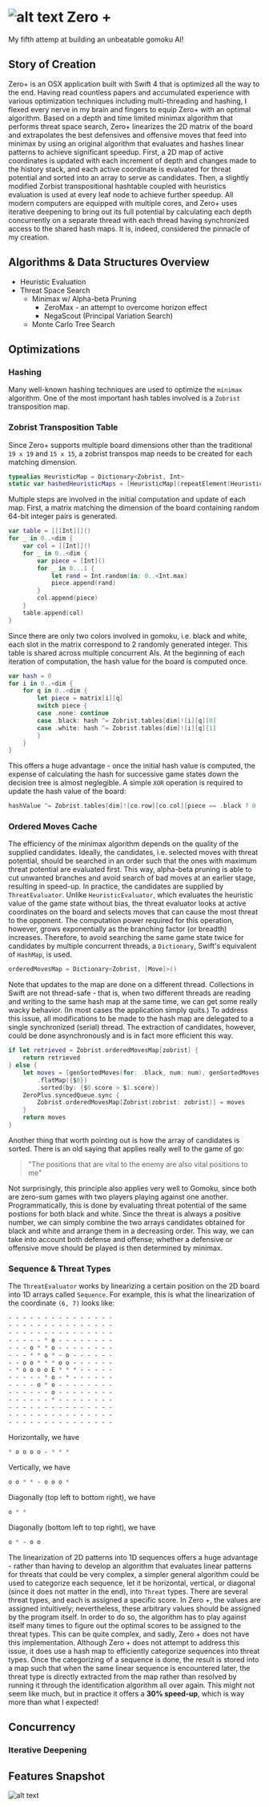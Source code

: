 #  ![alt text](https://github.com/JiachenRen/gomoku-zero-plus/blob/master/Gomoku%20Zero/Resources/Assets.xcassets/AppIcon.appiconset/icon_128x128.png "Zero + App Icon") Zero +
My fifth attemp at building an unbeatable gomoku AI!

## Story of Creation
Zero+ is an OSX application built with Swift 4 that is optimized all the way to the end. Having read countless papers and accumulated experience with various optimization techniques including multi-threading and hashing, I flexed every nerve in my brain and fingers to equip Zero+ with an optimal algorithm. Based on a depth and time limited minimax algorithm that performs threat space search, Zero+ linearizes the 2D matrix of the board and extrapolates the best defensives and offensive moves that feed into minimax by using an original algorithm that evaluates and hashes linear patterns to achieve significant speedup. First, a 2D map of active coordinates is updated with each increment of depth and changes made to the history stack, and each active coordinate is evaluated for threat potential and sorted into an array to serve as candidates. Then, a slightly modified Zorbist transpositional hashtable coupled with heuristics evaluation is used at every leaf node to achieve further speedup. All modern computers are equipped with multiple cores, and Zero+ uses iterative deepening to bring out its full potential by calculating each depth concurrently on a separate thread with each thread having synchronized access to the shared hash maps. It is, indeed, considered the pinnacle of my creation.

## Algorithms & Data Structures Overview
- Heuristic Evaluation
- Threat Space Search
    - Minimax w/ Alpha-beta Pruning 
        - ZeroMax - an attempt to overcome horizon effect
        - NegaScout (Principal Variation Search)
    - Monte Carlo Tree Search


## Optimizations
### Hashing
Many well-known hashing techniques are used to optimize the `minimax` algorithm. One of the most important hash tables involved is a `Zobrist` transposition map. 

### Zobrist Transposition Table
Since Zero+ supports multiple board dimensions other than the traditional `19 x 19` and `15 x 15`, a zobrist transpos map needs to be created for each matching dimension. 
```swift
typealias HeuristicMap = Dictionary<Zobrist, Int>
static var hashedHeuristicMaps = [HeuristicMap](repeatElement(HeuristicMap(), count: 19))
```
Multiple steps are involved in the initial computation and update of each map. First, a matrix matching the dimension of the board containing random 64-bit integer pairs is generated. 
```swift
var table = [[[Int]]]()
for _ in 0..<dim {
    var col = [[Int]]()
    for _ in 0..<dim {
        var piece = [Int]()
        for _ in 0...1 {
            let rand = Int.random(in: 0..<Int.max)
            piece.append(rand)
        }
        col.append(piece)
    }
    table.append(col)
}
```
Since there are only two colors involved in gomoku, i.e. black and white, each slot in the matrix correspond to 2 randomly generated integer. This table is shared across multiple concurrent AIs. At the beginning of each iteration of computation, the hash value for the board is computed once. 
```swift
var hash = 0
for i in 0..<dim {
    for q in 0..<dim {
        let piece = matrix[i][q]
        switch piece {
        case .none: continue
        case .black: hash ^= Zobrist.tables[dim]![i][q][0]
        case .white: hash ^= Zobrist.tables[dim]![i][q][1]
        }
    }
}
```
This offers a huge advantage - once the initial hash value is computed, the expense of calculating the hash for successive game states down the decision tree is almost neglegible. A simple `XOR` operation is required to update the hash value of the board:
```swift
hashValue ^= Zobrist.tables[dim]![co.row][co.col][piece == .black ? 0 : 1]
```
### Ordered Moves Cache
The efficiency of the minimax algorithm depends on the quality of the supplied candidates. Ideally, the candidates, i.e. selected moves with threat potential, should be searched in an order such that the ones with maximum threat potential are evaluated first. This way, alpha-beta pruning is able to cut unwanted branches and avoid search of bad moves at an earlier stage, resulting in speed-up. In practice, the candidates are supplied by `ThreatEvaluator`. Unlike `HeuristicEvaluator`, which evaluates the heuristic value of the game state without bias, the threat evaluator looks at active coordinates on the board and selects moves that can cause the most threat to the opponent. The computation power required for this operation, however, grows exponentially as the branching factor (or breadth) increases. Therefore, to avoid searching the same game state twice for candidates by multiple concurrent threads, a `Dictionary`, Swift's equivalent of `HashMap`, is used.
```swift
orderedMovesMap = Dictionary<Zobrist, [Move]>()
```
Note that updates to the map are done on a different thread. Collections in Swift are not thread-safe - that is, when two different threads are reading and writing to the same hash map at the same time, we can get some really wacky behavior. (In most cases the application simply quits.) To address this issue, all modifications to be made to the hash map are delegated to a single synchronized (serial) thread. The extraction of candidates, however, could be done asynchronously and is in fact more efficient this way. 
```swift
if let retrieved = Zobrist.orderedMovesMap[zobrist] {
    return retrieved
} else {
    let moves = [genSortedMoves(for: .black, num: num), genSortedMoves(for: .white, num: num)]
        .flatMap({$0})
        .sorted(by: {$0.score > $1.score})
    ZeroPlus.syncedQueue.sync {
        Zobrist.orderedMovesMap[Zobrist(zobrist: zobrist)] = moves
    }
    return moves
}
```
Another thing that worth pointing out is how the array of candidates is sorted. There is an old saying that applies really well to the game of go:
> "The positions that are vital to the enemy are also vital positions to me"

Not surprisingly, this principle also applies very well to Gomoku, since both are zero-sum games with two players playing against one another. Programmatically, this is done by evaluating threat potential of the same postions for both black and white. Since the threat is always a positive number, we can simply combine the two arrays candidates obtained for black and white and arrange them in a decreasing order. This way, we can take into account both defense and offense; whether a defensive or offensive move should be played is then determined by minimax. 

### Sequence & Threat Types
The `ThreatEvaluator` works by linearizing a certain position on the 2D board into 1D arrays called `Sequence`. For example, this is what the linearization of the coordinate `(6, 7)` looks like:
```css
- - - - - - - - - - - - - - - 
- - - - - - - - - - - - - - - 
- - - - - - - - - - - - - - - 
- - - - - * o - - - - - - - - 
- - - o * * o - - - - - - - - 
- - - * * o * - o - - - - - - 
- - o o * * * o o - - - - - - 
- * o o o o E * * * - - - - - 
- - - - - * o - * - - - - - - 
- - - - o * o - - - - - - - - 
- - - - - - o - - - - - - - - 
- - - - - - * - - - - - - - - 
- - - - - - - - - - - - - - - 
- - - - - - - - - - - - - - - 
- - - - - - - - - - - - - - - 
```
Horizontally, we have 
```css
* o o o o - * * *
```
Vertically, we have 
```css
o o * * - o o o *
```
Diagonally (top left to bottom right), we have
```css
o * *
```
Diagonally (bottom left to top right), we have
```css
o * - o o
```
The linearization of 2D patterns into 1D sequences offers a huge advantage - rather than having to develop an algorithm that evaluates linear patterns for threats that could be very complex, a simpler general algorithm could be used to categorize each sequence, let it be horizontal, vertical, or diagonal (since it does not matter in the end), into `Threat` types. There are several threat types, and each is assigned a specific score. In Zero +, the values are assigned intuitively; nevertheless, these arbitrary values should be assigned by the program itself. In order to do so, the algorithm has to play against itself many times to figure out the optimal scores to be assigned to the threat types. This can be quite complex, and sadly, Zero + does not have this implementation. Although Zero + does not attempt to address this issue, it does use a hash map to efficiently categorize sequences into threat types. Once the categorizing of a sequence is done, the result is stored into a map such that when the same linear sequence is encountered later, the threat type is directly extracted from the map rather than resolved by running it through the identification algorithm all over again. This might not seem like much, but in practice it offers a **30% speed-up**, which is way more than what I expected!
## Concurrency
### Iterative Deepening






## Features Snapshot
![alt text](https://github.com/JiachenRen/gomoku-zero-plus/blob/master/Gomoku%20Zero/Resources/Screenshots/all-features.png "Features Snapshot") 
